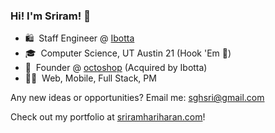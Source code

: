 ### Hi! I'm Sriram! 👋

- 🛍️  &nbsp;Staff Engineer @ [Ibotta](https://ibotta.com/)
- 🎓  &nbsp;Computer Science, UT Austin 21 (Hook 'Em 🤘)
- 🐙  &nbsp;Founder @ [octoshop](https://www.instok.org/) (Acquired by Ibotta)
- 👨‍💻  &nbsp;Web, Mobile, Full Stack, PM

Any new ideas or opportunities? Email me: sghsri@gmail.com

Check out my portfolio at [sriramhariharan.com](http://www.sriramhariharan.com)!
